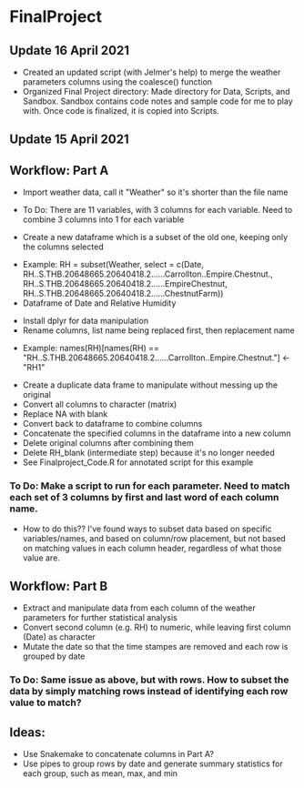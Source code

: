 # FinalProject
## Update 16 April 2021
* Created an updated script (with Jelmer's help) to merge the weather parameters columns using the coalesce() function
* Organized Final Project directory: Made directory for Data, Scripts, and Sandbox. Sandbox contains code notes and sample code for me to play with. Once code is finalized, it is copied into Scripts. 


## Update 15 April 2021

## Workflow: Part A

* Import weather data, call it "Weather" so it's shorter than the file name
+ To Do: There are 11 variables, with 3 columns for each variable. Need to combine 3 columns into 1 for each variable
* Create a new dataframe which is a subset of the old one, keeping only the columns selected
+ Example: RH = subset(Weather, select = c(Date, RH..S.THB.20648665.20640418.2......Carrollton..Empire.Chestnut.,
                                RH..S.THB.20648665.20640418.2......EmpireChestnut,
                                RH..S.THB.20648665.20640418.2......ChestnutFarm))
+ Dataframe of Date and Relative Humidity
* Install dplyr for data manipulation
* Rename columns, list name being replaced first, then replacement name
+ Example: names(RH)[names(RH) == "RH..S.THB.20648665.20640418.2......Carrollton..Empire.Chestnut."] <- "RH1"
* Create a duplicate data frame to manipulate without messing up the original
* Convert all columns to character (matrix)
* Replace NA with blank
* Convert back to dataframe to combine columns
* Concatenate the specified columns in the dataframe into a new column
* Delete original columns after combining them
* Delete RH_blank (intermediate step) because it's no longer needed
* See Finalproject_Code.R for annotated script for this example

### To Do: Make a script to run for each parameter. Need to match each set of 3 columns by first and last word of each column name. 
* How to do this?? I've found ways to subset data based on specific variables/names, and based on column/row placement, but not based on matching values in each column header, regardless of what those value are. 


## Workflow: Part B
* Extract and manipulate data from each column of the weather parameters for further statistical analysis
* Convert second column (e.g. RH) to numeric, while leaving first column (Date) as character
* Mutate the date so that the time stampes are removed and each row is grouped by date

### To Do: Same issue as above, but with rows. How to subset the data by simply matching rows instead of identifying each row value to match? 

## Ideas:
* Use Snakemake to concatenate columns in Part A? 
* Use pipes to group rows by date and generate summary statistics for each group, such as mean, max, and min


